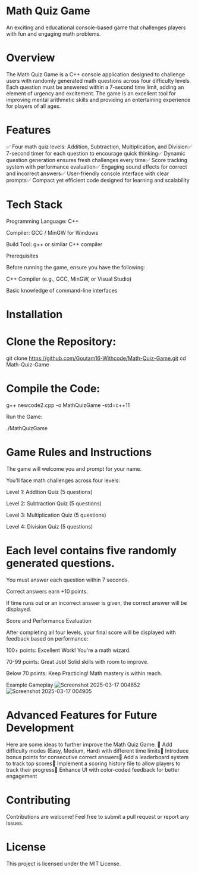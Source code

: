 # Math Quiz Game

An exciting and educational console-based game that challenges players with fun and engaging math problems.

# Overview

The Math Quiz Game is a C++ console application designed to challenge users with randomly generated math questions across four difficulty levels. Each question must be answered within a 7-second time limit, adding an element of urgency and excitement. The game is an excellent tool for improving mental arithmetic skills and providing an entertaining experience for players of all ages.

# Features

✅ Four math quiz levels: Addition, Subtraction, Multiplication, and Division✅ 7-second timer for each question to encourage quick thinking✅ Dynamic question generation ensures fresh challenges every time✅ Score tracking system with performance evaluation✅ Engaging sound effects for correct and incorrect answers✅ User-friendly console interface with clear prompts✅ Compact yet efficient code designed for learning and scalability

# Tech Stack

Programming Language: C++

Compiler: GCC / MinGW for Windows

Build Tool: g++ or similar C++ compiler

Prerequisites

Before running the game, ensure you have the following:

C++ Compiler (e.g., GCC, MinGW, or Visual Studio)

Basic knowledge of command-line interfaces

# Installation

# Clone the Repository:

git clone https://github.com/Goutam16-Withcode/Math-Quiz-Game.git
cd Math-Quiz-Game

# Compile the Code:

g++ newcode2.cpp -o MathQuizGame -std=c++11

Run the Game:

./MathQuizGame

# Game Rules and Instructions

The game will welcome you and prompt for your name.

You'll face math challenges across four levels:

Level 1: Addition Quiz (5 questions)

Level 2: Subtraction Quiz (5 questions)

Level 3: Multiplication Quiz (5 questions)

Level 4: Division Quiz (5 questions)

# Each level contains five randomly generated questions.

You must answer each question within 7 seconds.

Correct answers earn +10 points.

If time runs out or an incorrect answer is given, the correct answer will be displayed.

Score and Performance Evaluation

After completing all four levels, your final score will be displayed with feedback based on performance:

100+ points: Excellent Work! You're a math wizard.

70-99 points: Great Job! Solid skills with room to improve.

Below 70 points: Keep Practicing! Math mastery is within reach.

Example Gameplay
![Screenshot 2025-03-17 004852](https://github.com/user-attachments/assets/34127a44-bec5-491d-8ba8-27e8b234a276)
![Screenshot 2025-03-17 004905](https://github.com/user-attachments/assets/b0567284-705e-4fad-aa23-5f6ff6dd695f)
# Advanced Features for Future Development

Here are some ideas to further improve the Math Quiz Game:
🔹 Add difficulty modes (Easy, Medium, Hard) with different time limits🔹 Introduce bonus points for consecutive correct answers🔹 Add a leaderboard system to track top scores🔹 Implement a scoring history file to allow players to track their progress🔹 Enhance UI with color-coded feedback for better engagement

# Contributing

Contributions are welcome! Feel free to submit a pull request or report any issues.

# License

This project is licensed under the MIT License.
